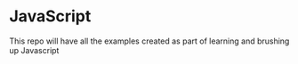 # JavaScript
This repo will have all the examples created as part of learning and brushing up Javascript
